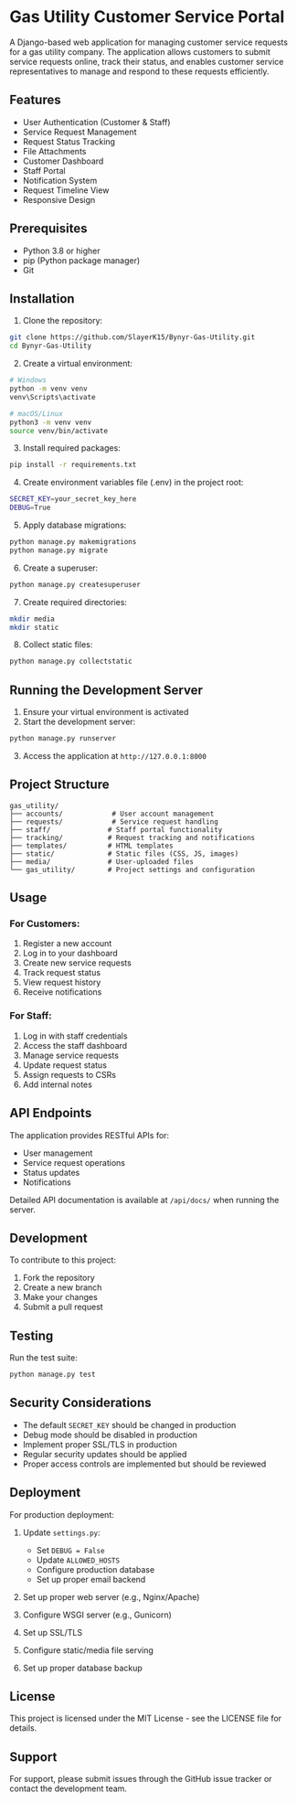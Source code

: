 # Gas Utility Customer Service Portal

A Django-based web application for managing customer service requests for a gas utility company. The application allows customers to submit service requests online, track their status, and enables customer service representatives to manage and respond to these requests efficiently.

## Features

- User Authentication (Customer & Staff)
- Service Request Management
- Request Status Tracking
- File Attachments
- Customer Dashboard
- Staff Portal
- Notification System
- Request Timeline View
- Responsive Design

## Prerequisites

- Python 3.8 or higher
- pip (Python package manager)
- Git

## Installation

1. Clone the repository:
```bash
git clone https://github.com/SlayerK15/Bynyr-Gas-Utility.git
cd Bynyr-Gas-Utility
```

2. Create a virtual environment:
```bash
# Windows
python -m venv venv
venv\Scripts\activate

# macOS/Linux
python3 -m venv venv
source venv/bin/activate
```

3. Install required packages:
```bash
pip install -r requirements.txt
```

4. Create environment variables file (.env) in the project root:
```bash
SECRET_KEY=your_secret_key_here
DEBUG=True
```

5. Apply database migrations:
```bash
python manage.py makemigrations
python manage.py migrate
```

6. Create a superuser:
```bash
python manage.py createsuperuser
```

7. Create required directories:
```bash
mkdir media
mkdir static
```

8. Collect static files:
```bash
python manage.py collectstatic
```

## Running the Development Server

1. Ensure your virtual environment is activated
2. Start the development server:
```bash
python manage.py runserver
```
3. Access the application at `http://127.0.0.1:8000`

## Project Structure

```
gas_utility/
├── accounts/            # User account management
├── requests/            # Service request handling
├── staff/              # Staff portal functionality
├── tracking/           # Request tracking and notifications
├── templates/          # HTML templates
├── static/             # Static files (CSS, JS, images)
├── media/              # User-uploaded files
└── gas_utility/        # Project settings and configuration
```

## Usage

### For Customers:
1. Register a new account
2. Log in to your dashboard
3. Create new service requests
4. Track request status
5. View request history
6. Receive notifications

### For Staff:
1. Log in with staff credentials
2. Access the staff dashboard
3. Manage service requests
4. Update request status
5. Assign requests to CSRs
6. Add internal notes

## API Endpoints

The application provides RESTful APIs for:
- User management
- Service request operations
- Status updates
- Notifications

Detailed API documentation is available at `/api/docs/` when running the server.

## Development

To contribute to this project:

1. Fork the repository
2. Create a new branch
3. Make your changes
4. Submit a pull request

## Testing

Run the test suite:
```bash
python manage.py test
```

## Security Considerations

- The default `SECRET_KEY` should be changed in production
- Debug mode should be disabled in production
- Implement proper SSL/TLS in production
- Regular security updates should be applied
- Proper access controls are implemented but should be reviewed

## Deployment

For production deployment:

1. Update `settings.py`:
   - Set `DEBUG = False`
   - Update `ALLOWED_HOSTS`
   - Configure production database
   - Set up proper email backend

2. Set up proper web server (e.g., Nginx/Apache)
3. Configure WSGI server (e.g., Gunicorn)
4. Set up SSL/TLS
5. Configure static/media file serving
6. Set up proper database backup

## License

This project is licensed under the MIT License - see the LICENSE file for details.

## Support

For support, please submit issues through the GitHub issue tracker or contact the development team.
